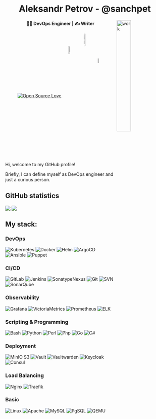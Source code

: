 <h1 align="center">Aleksandr Petrov - @sanchpet</h1>

<img align="right" src="https://media2.giphy.com/media/v1.Y2lkPTc5MGI3NjExc2ViNXNseGdka2ZhMTJxbDI3ZXd3a2xoaDZhbjgxOGdpejZpbnU1NCZlcD12MV9pbnRlcm5hbF9naWZfYnlfaWQmY3Q9cw/Q2T7BXRiDFPJcPoA7Z/giphy.gif" width="30%" alt="work"> 

<h4 align="center">👨‍💻 DevOps Engineer | ✍️ Writer</h4>

<p align="center">
    <a align="center" href="https://github.com/ellerbrock/open-source-badges/"><img align="center" alt="Open Source Love" src="https://badges.frapsoft.com/os/v1/open-source.svg?v=103"></a>
    <a align="center" href="https://t.me/sanchpet"><img align="center" alt="Telegram"src="https://img.shields.io/badge/telegram-1a1b27?&logo=telegram&logoColor=white"width="8%"></a>
    <a align="center""><img align="center" alt="Profile views" src="https://komarev.com/ghpvc/?username=sanchpet&style=plastic&color=1a1b27"width="10%"></a>
    <a align="center""><img align="center" alt="GitHub stars" src="https://img.shields.io/github/stars/sanchpet?style=plastic&color=1a1b27"width="6%"></a>                            
</p>

Hi, welcome to my GitHub profile!

Briefly, I can define myself as DevOps engineer and just a curious person.

## GitHub statistics

<a href="">
  <img align="center" src="https://github-readme-stats-jqie.vercel.app/api/top-langs/?username=sanchpet&layout=compact&theme=tokyonight&langs_count=12" />
</a>
<a href="">
  <img align="center" src="https://github-readme-stats-jqie.vercel.app/api?username=sanchpet&show_icons=true&theme=tokyonight&rank_icon=percentile&custom_title=Stats" />
</a>

## My stack:
### DevOps
![Kubernetes](https://img.shields.io/badge/k8s-1a1b27?&logo=kubernetes&logoColor=white)
![Docker](https://img.shields.io/badge/Docker-1a1b27?&logo=docker&logoColor=white)
![Helm](https://img.shields.io/badge/Helm-1a1b27?&logo=helm&logoColor=white)
![ArgoCD](https://img.shields.io/badge/ArgoCD-1a1b27?&logo=argo&logoColor=white)
![Ansible](https://img.shields.io/badge/Ansible-1a1b27?logo=ansible&logoColor=white)
![Puppet](https://img.shields.io/badge/Puppet-1a1b27?logo=puppet&logoColor=white)
### CI/CD
![GitLab](https://img.shields.io/badge/GitLab%20CI-1a1b27?&logo=gitlab&logoColor=white)
![Jenkins](https://img.shields.io/badge/Jenkins-1a1b27?&logo=jenkins&logoColor=white)
![SonatypeNexus](https://img.shields.io/badge/Nexus-1a1b27?&logo=sonatype&logoColor=white)
![Git](https://img.shields.io/badge/Git-1a1b27?&logo=git&logoColor=white)
![SVN](https://img.shields.io/badge/SVN-1a1b27?logo=subversion&logoColor=white)
![SonarQube](https://img.shields.io/badge/SonarQube-1a1b27?logo=sonarqube&logoColor=white)
### Observability
![Grafana](https://img.shields.io/badge/Grafana%20&%20Loki-1a1b27?&logo=grafana&logoColor=white)
![VictoriaMetrics](https://img.shields.io/badge/VictoriaMetrics-1a1b27?&logo=VictoriaMetrics&logoColor=white)
![Prometheus](https://img.shields.io/badge/Prometheus-1a1b27?&logo=prometheus&logoColor=white)
![ELK](https://img.shields.io/badge/ELK-1a1b27?&logo=elasticstack&logoColor=white)
### Scripting & Programming
![Bash](https://img.shields.io/badge/Bash-1a1b27?&logo=gnu-bash&logoColor=white)
![Python](https://img.shields.io/badge/Python-1a1b27?logo=python&logoColor=white)
![Perl](https://img.shields.io/badge/Perl-1a1b27?logo=perl&logoColor=white)
![Php](https://img.shields.io/badge/Php-1a1b27?logo=php&logoColor=white)
![Go](https://img.shields.io/badge/Go-1a1b27?logo=go&logoColor=white)
![C#](https://img.shields.io/badge/C%23-1a1b27?logo=sharp&logoColor=white)
### Deployment
![MinIO S3](https://img.shields.io/badge/MinIO%20S3-1a1b27?&logo=minio&logoColor=white)
![Vault](https://img.shields.io/badge/Vault-1a1b27?&logo=vault&logoColor=white)
![Vaultwarden](https://img.shields.io/badge/Vaultwarden-1a1b27?&logo=vaultwarden&logoColor=white)
![Keycloak](https://img.shields.io/badge/Keycloak-1a1b27?&logo=keycloak&logoColor=white)
![Consul](https://img.shields.io/badge/Consul-1a1b27?&logo=consul&logoColor=white)
### Load Balancing
![Nginx](https://img.shields.io/badge/Nginx-1a1b27?logo=nginx&logoColor=white)
![Traefik](https://img.shields.io/badge/Traefik-1a1b27?logo=traefikproxy&logoColor=white)
### Basic
![Linux](https://img.shields.io/badge/RHEL%2FDeb--like-1a1b27?&logo=linux&logoColor=white)
![Apache](https://img.shields.io/badge/Apache-1a1b27?logo=apache&logoColor=white)
![MySQL](https://img.shields.io/badge/MySQL-1a1b27?logo=mysql&logoColor=white)
![PgSQL](https://img.shields.io/badge/PgSQL-1a1b27?logo=postgresql&logoColor=white)
![QEMU](https://img.shields.io/badge/QEMU-1a1b27?logo=qemu&logoColor=white)
